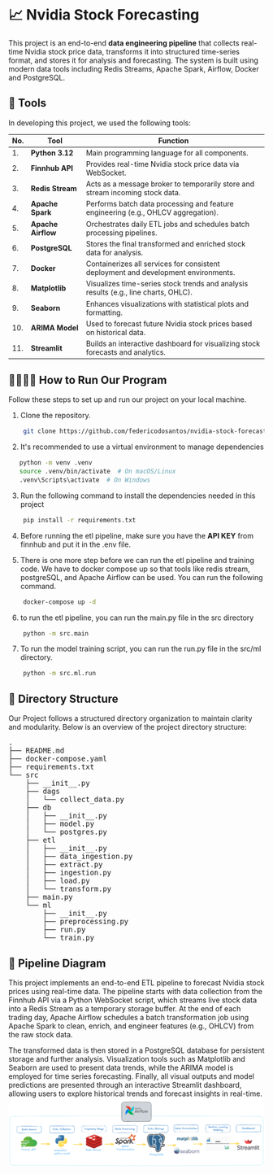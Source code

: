 # 📈 Nvidia Stock Forecasting
This project is an end-to-end **data engineering pipeline** that collects real-time Nvidia stock price data, transforms it into structured time-series format, and stores it for analysis and forecasting. The system is built using modern data tools including Redis Streams, Apache Spark, Airflow, Docker and PostgreSQL.

## 🧰 Tools

In developing this project, we used the following tools:

| No. | Tool                  | Function                                                                 |
|-----|-----------------------|--------------------------------------------------------------------------|
| 1.  | **Python 3.12**       | Main programming language for all components. |
| 2.  | **Finnhub API**       | Provides real-time Nvidia stock price data via WebSocket.               |
| 3.  | **Redis Stream**      | Acts as a message broker to temporarily store and stream incoming stock data. |
| 4.  | **Apache Spark**      | Performs batch data processing and feature engineering (e.g., OHLCV aggregation). |
| 5.  | **Apache Airflow**    | Orchestrates daily ETL jobs and schedules batch processing pipelines.  |
| 6.  | **PostgreSQL**        | Stores the final transformed and enriched stock data for analysis.     |
| 7.  | **Docker**            | Containerizes all services for consistent deployment and development environments. |
| 8.  | **Matplotlib**        | Visualizes time-series stock trends and analysis results (e.g., line charts, OHLC). |
| 9.  | **Seaborn**           | Enhances visualizations with statistical plots and formatting.          |
| 10. | **ARIMA Model**       | Used to forecast future Nvidia stock prices based on historical data.   |
| 11. | **Streamlit**         | Builds an interactive dashboard for visualizing stock forecasts and analytics. |

## 🏃🏿‍♂️‍➡️ How to Run Our Program 
Follow these steps to set up and run our project on your local machine.
1. Clone the repository. 
```sh
    git clone https://github.com/federicodosantos/nvidia-stock-forecasting.git && cd nvidia-stock-forecasting
```
2. It's recommended to use a virtual environment to manage dependencies
```sh
   python -m venv .venv
   source .venv/bin/activate  # On macOS/Linux
   .venv\Scripts\activate  # On Windows
   ```
3. Run the following command to install the dependencies needed in this project
```sh
    pip install -r requirements.txt
```

4. Before running the etl pipeline, make sure you have the **API KEY** from finnhub and put it in the .env file. 

5. There is one more step before we can run the etl pipeline and training code. We have to docker compose up so that tools like redis stream, postgreSQL, and Apache Airflow can be used. You can run the following command.
```sh
    docker-compose up -d
```

6. to run the etl pipeline, you can run the main.py file in the src directory
```sh
    python -m src.main
```

7. To run the model training script, you can run the run.py file in the src/ml directory.
```sh
    python -m src.ml.run
```

## 🧱 Directory Structure
Our Project follows a structured directory organization to maintain clarity and modularity. Below is an overview of the project directory structure:

<pre>
.
├── README.md
├── docker-compose.yaml
├── requirements.txt
└── src
    ├── __init__.py
    ├── dags
    │   └── collect_data.py
    ├── db
    │   ├── __init__.py
    │   ├── model.py
    │   └── postgres.py
    ├── etl
    │   ├── __init__.py
    │   ├── data_ingestion.py
    │   ├── extract.py
    │   ├── ingestion.py
    │   ├── load.py
    │   └── transform.py
    ├── main.py
    └── ml
        ├── __init__.py
        ├── preprocessing.py
        ├── run.py
        └── train.py
</pre>

## 🔁 Pipeline Diagram
This project implements an end-to-end ETL pipeline to forecast Nvidia stock prices using real-time data. The pipeline starts with data collection from the Finnhub API via a Python WebSocket script, which streams live stock data into a Redis Stream as a temporary storage buffer. At the end of each trading day, Apache Airflow schedules a batch transformation job using Apache Spark to clean, enrich, and engineer features (e.g., OHLCV) from the raw stock data.

The transformed data is then stored in a PostgreSQL database for persistent storage and further analysis. Visualization tools such as Matplotlib and Seaborn are used to present data trends, while the ARIMA model is employed for time series forecasting. Finally, all visual outputs and model predictions are presented through an interactive Streamlit dashboard, allowing users to explore historical trends and forecast insights in real-time.
![](./Diagram-etl-pipeline.png)